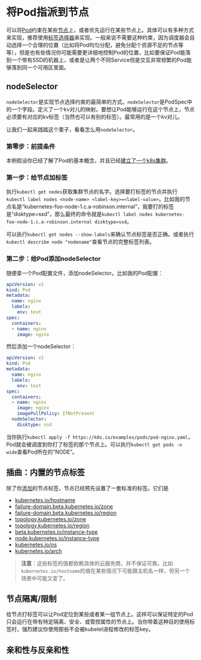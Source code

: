 # 将Pod指派到节点

可以将[Pod](../业务组件/泡德（Pod）/Pod.md)约束在某些[节点](../集群架构/节点（Node）.md)上，或者优先运行在某些节点上。具体可以有多种方式来实现，推荐使用[标签选择器](../概要/Kubernetes对象/标签（Label）和选择器（Selector）.md)来实现。一般来说不需要这种约束，因为调度器会自动选择一个合理的位置（比如将Pod均匀分配，避免分配个资源不足的节点等等），但是也有些情况你可能需要更详细地控制Pod的位置，比如要保证Pod能落到一个带有SSD的机器上，或者是让两个不同Service但是交互非常频繁的Pod能够落到同一个可用区里面。

## nodeSelector

`nodeSelector`是实现节点选择约束的最简单的方式。`nodeSelector`是PodSpec中的一个字段。定义了一个kv对儿的映射。要想让Pod能够运行在这个节点上，节点必须要有对应的kv标签（当然也可以有别的标签）。最常用的是一个kv对儿。

让我们一起来践踏这个栗子，看看怎么用`nodeSelector`。

### 第零步：前提条件

本例假设你已经了解了Pod的基本概念，并且已经[建立了一个k8s集群](https://v1-18.docs.kubernetes.io/docs/setup/)。

### 第一步：给节点加标签

执行`kubectl get nodes`获取集群节点的名字。选择要打标签的节点并执行`kubectl label nodes <node-name> <label-key>=<label-value>`。比如我的节点名是“kubernetes-foo-node-1.c.a-robinson.internal”，我要打的标签是“disktype=ssd”，那么最终的命令就是`kubectl label nodes kubernetes-foo-node-1.c.a-robinson.internal disktype=ssd`。

可以执行`kubectl get nodes --show-labels`来确认节点标签是否正确。或者执行`kubectl describe node "nodename"`查看节点的完整标签列表。

### 第二步：给Pod添加nodeSelector

随便拿一个Pod配置文件，添加nodeSelector。比如我的Pod配置：

```yaml
apiVersion: v1
kind: Pod
metadata:
  name: nginx
  labels:
    env: test
spec:
  containers:
  - name: nginx
    image: nginx
```

然后添加一个nodeSelector：

```yaml
apiVersion: v1
kind: Pod
metadata:
  name: nginx
  labels:
    env: test
spec:
  containers:
  - name: nginx
    image: nginx
    imagePullPolicy: IfNotPresent
  nodeSelector:
    disktype: ssd
```

当你执行`kubectl apply -f https://k8s.io/examples/pods/pod-nginx.yaml`，Pod就会被调度到你打了标签的那个节点上。可以执行`kubectl get pods -o wide`查看Pod所在的“NODE”。

## 插曲：内置的节点标签

除了你[添加](#第一步：给节点加标签)的节点标签，节点已经预先设置了一套标准的标签。它们是

- [kubernetes.io/hostname](https://v1-18.docs.kubernetes.io/docs/reference/kubernetes-api/labels-annotations-taints/#kubernetes-io-hostname)
- [failure-domain.beta.kubernetes.io/zone](https://v1-18.docs.kubernetes.io/docs/reference/kubernetes-api/labels-annotations-taints/#failure-domainbetakubernetesiozone)
- [failure-domain.beta.kubernetes.io/region](https://v1-18.docs.kubernetes.io/docs/reference/kubernetes-api/labels-annotations-taints/#failure-domainbetakubernetesioregion)
- [topology.kubernetes.io/zone](https://v1-18.docs.kubernetes.io/docs/reference/kubernetes-api/labels-annotations-taints/#topologykubernetesiozone)
- [topology.kubernetes.io/region](https://v1-18.docs.kubernetes.io/docs/reference/kubernetes-api/labels-annotations-taints/#topologykubernetesiozone)
- [beta.kubernetes.io/instance-type](https://v1-18.docs.kubernetes.io/docs/reference/kubernetes-api/labels-annotations-taints/#beta-kubernetes-io-instance-type)
- [node.kubernetes.io/instance-type](https://v1-18.docs.kubernetes.io/docs/reference/kubernetes-api/labels-annotations-taints/#nodekubernetesioinstance-type)
- [kubernetes.io/os](https://v1-18.docs.kubernetes.io/docs/reference/kubernetes-api/labels-annotations-taints/#kubernetes-io-os)
- [kubernetes.io/arch](https://v1-18.docs.kubernetes.io/docs/reference/kubernetes-api/labels-annotations-taints/#kubernetes-io-arch)

>**注意**：这些标签的值都依赖具体的云服务商，并不保证可靠。比如`kubernetes.io/hostname`的值在某些情况下可能跟主机名一样，但另一个场景中可能又变了。

## 节点隔离/限制

给节点打标签可以让Pod定位到某些或者某一组节点上。这样可以保证特定的Pod只会运行在带有特定隔离、安全、或管控属性的节点上。当你带着这种目的使用标签时，强烈建议你使用那些不会被kubelet进程修改的标签key。

## 亲和性与反亲和性